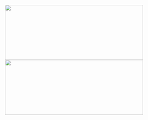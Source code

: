 <div style="display:inline-block" align="center">
  <a href="https://github.com/gabrielgv456">
  <img  height="180em" width="450em" src="https://github-readme-stats.vercel.app/api?username=gabrielgv456&show_icons=true&theme=tokyonight&include_all_commits=true&count_private=true"/>
  <img height="180em" width="450em" src="https://github-readme-stats.vercel.app/api/top-langs/?username=gabrielgv456&layout=compact&langs_count=7&theme=tokyonight"/>
</div>
